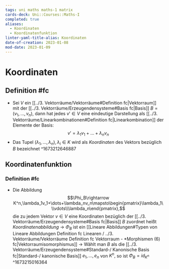 ```yaml
---
tags: uni maths maths-1 matrix
cards-deck: Uni::Courses::Maths-I
completed: true
aliases:
  - Koordinaten
  - Koordinatenfunktion
linter-yaml-title-alias: Koordinaten
date-of-creation: 2023-01-08
mod-date: 2023-01-09
---
```


# Koordinaten

## Definition #fc
- Sei $V$ ein [[../3. Vektorräume/Vektorräume#Definition fc|Vektorraum]] mit der [[../3. Vektorräume/Erzeugendensysteme#Basis fc|Basis]] $B=(v_1,\dots,v_n),$ dann hat jedes $v'\in V$ eine eindeutige Darstellung als [[../3. Vektorräume/Linearkombinationen#Definition fc|Linearkombination]] der Elemente der Basis: $$v'=\lambda_1v_1+\dots+\lambda_n v_n$$
- Das Tupel $(\lambda_1,\dots,\lambda_n),\lambda_i\in K$ wird als *Koordinaten* des Vektors bezüglich $B$ bezeichnet
^1673212646887

## Koordinatenfunktion

### Definition #fc
- Die Abbildung $$\Phi_B\rightarrow K^n,\lambda_1v_1+\dots+\lambda_nv_n\mapsto\begin{pmatrix}\lambda_1\\\vdots\\\lambda_n\end{pmatrix},$$ die zu jedem Vektor $v\in V$ eine Koordinaten bezüglich der [[../3. Vektorräume/Erzeugendensysteme#Basis fc|Basis]] $B$ zuordnet heißt *Koordinatenabbildung*
	→ $\Phi_B$ ist ein [[Lineare Abbildungen#Typen von Lineare Abbildungen Definition fc Linearen / ../3. Vektorräume/Vektorräume Definition fc Vektorraum - *Morphismen (6) fc|Vektorraumisomorphismus]]
	→ Wählt man $B$ als die [[../3. Vektorräume/Erzeugendensysteme#Standard-/ Kanonische Basis fc|Standard-/ kanonische Basis]] $e_1,\dots,e_n$ von $K^n,$ so ist $\Phi_B=id_{K^n}$
^1673215016364
